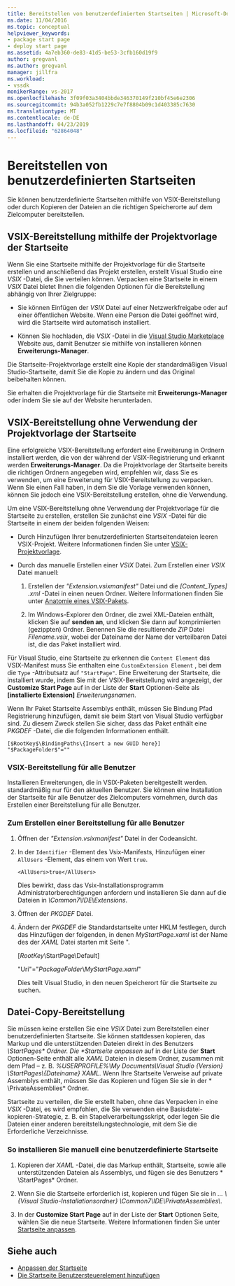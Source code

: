 ```yaml
---
title: Bereitstellen von benutzerdefinierten Startseiten | Microsoft-Dokumentation
ms.date: 11/04/2016
ms.topic: conceptual
helpviewer_keywords:
- package start page
- deploy start page
ms.assetid: 4a7eb360-de83-41d5-be53-3cfb160d19f9
author: gregvanl
ms.author: gregvanl
manager: jillfra
ms.workload:
- vssdk
monikerRange: vs-2017
ms.openlocfilehash: 3f09f03a3404bbde346370149f210bf45e6e2306
ms.sourcegitcommit: 94b3a052fb1229c7e7f8804b09c1d403385c7630
ms.translationtype: MT
ms.contentlocale: de-DE
ms.lasthandoff: 04/23/2019
ms.locfileid: "62864048"
---
```

# <a name="deploy-custom-start-pages"></a>Bereitstellen von benutzerdefinierten Startseiten

Sie können benutzerdefinierte Startseiten mithilfe von VSIX-Bereitstellung oder durch Kopieren der Dateien an die richtigen Speicherorte auf dem Zielcomputer bereitstellen.

## <a name="vsix-deployment-by-using-the-start-page-project-template"></a>VSIX-Bereitstellung mithilfe der Projektvorlage der Startseite

Wenn Sie eine Startseite mithilfe der Projektvorlage für die Startseite erstellen und anschließend das Projekt erstellen, erstellt Visual Studio eine *VSIX* -Datei, die Sie verteilen können. Verpacken eine Startseite in einem *VSIX* Datei bietet Ihnen die folgenden Optionen für die Bereitstellung abhängig von Ihrer Zielgruppe:

- Sie können Einfügen der *VSIX* Datei auf einer Netzwerkfreigabe oder auf einer öffentlichen Website. Wenn eine Person die Datei geöffnet wird, wird die Startseite wird automatisch installiert.

- Können Sie hochladen, die *VSIX* -Datei in die [Visual Studio Marketplace](https://marketplace.visualstudio.com/) Website aus, damit Benutzer sie mithilfe von installieren können **Erweiterungs-Manager**.

Die Startseite-Projektvorlage erstellt eine Kopie der standardmäßigen Visual Studio-Startseite, damit Sie die Kopie zu ändern und das Original beibehalten können.

Sie erhalten die Projektvorlage für die Startseite mit **Erweiterungs-Manager** oder indem Sie sie auf der Website herunterladen.

## <a name="vsix-deployment-without-using-the-start-page-project-template"></a>VSIX-Bereitstellung ohne Verwendung der Projektvorlage der Startseite
 Eine erfolgreiche VSIX-Bereitstellung erfordert eine Erweiterung in Ordnern installiert werden, die von der während der VSIX-Registrierung und erkannt werden **Erweiterungs-Manager**. Da die Projektvorlage der Startseite bereits die richtigen Ordnern angegeben wird, empfehlen wir, dass Sie es verwenden, um eine Erweiterung für VSIX-Bereitstellung zu verpacken. Wenn Sie einen Fall haben, in dem Sie die Vorlage verwenden können, können Sie jedoch eine VSIX-Bereitstellung erstellen, ohne die Verwendung.

 Um eine VSIX-Bereitstellung ohne Verwendung der Projektvorlage für die Startseite zu erstellen, erstellen Sie zunächst eine *VSIX* -Datei für die Startseite in einem der beiden folgenden Weisen:

- Durch Hinzufügen Ihrer benutzerdefinierten Startseitendateien leeren VSIX-Projekt. Weitere Informationen finden Sie unter [VSIX-Projektvorlage](../extensibility/vsix-project-template.md).

- Durch das manuelle Erstellen einer *VSIX* Datei. Zum Erstellen einer *VSIX* Datei manuell:

   1. Erstellen der *"Extension.vsixmanifest"* Datei und die *[Content_Types] .xml* -Datei in einen neuen Ordner. Weitere Informationen finden Sie unter [Anatomie eines VSIX-Pakets](../extensibility/anatomy-of-a-vsix-package.md).

   2. Im Windows-Explorer den Ordner, die zwei XML-Dateien enthält, klicken Sie auf **senden an**, und klicken Sie dann auf komprimierten (gezippten) Ordner. Benennen Sie die resultierende *ZIP* Datei *Filename.vsix*, wobei der Dateiname der Name der verteilbaren Datei ist, die das Paket installiert wird.

Für Visual Studio, eine Startseite zu erkennen die `Content Element` das VSIX-Manifest muss Sie enthalten eine `CustomExtension Element` , bei dem die `Type` -Attributsatz auf `"StartPage"`. Eine Erweiterung der Startseite, die installiert wurde, indem Sie mit der VSIX-Bereitstellung wird angezeigt, der **Customize Start Page** auf in der Liste der **Start** Optionen-Seite als **[installierte Extension]** *Erweiterungsnamen*.

Wenn Ihr Paket Startseite Assemblys enthält, müssen Sie Bindung Pfad Registrierung hinzufügen, damit sie beim Start von Visual Studio verfügbar sind. Zu diesem Zweck stellen Sie sicher, dass das Paket enthält eine *PKGDEF* -Datei, die die folgenden Informationen enthält.

```
[$RootKey$\BindingPaths\{Insert a new GUID here}]
"$PackageFolder$"=""
```

### <a name="vsix-deployment-for-all-users"></a>VSIX-Bereitstellung für alle Benutzer
 Installieren Erweiterungen, die in VSIX-Paketen bereitgestellt werden. standardmäßig nur für den aktuellen Benutzer. Sie können eine Installation der Startseite für alle Benutzer des Zielcomputers vornehmen, durch das Erstellen einer Bereitstellung für alle Benutzer.

### <a name="to-create-an-all-users-deployment"></a>Zum Erstellen einer Bereitstellung für alle Benutzer

1. Öffnen der *"Extension.vsixmanifest"* Datei in der Codeansicht.

2. In der `Identifier` -Element des Vsix-Manifests, Hinzufügen einer `AllUsers` -Element, das einem von Wert `true`.

    ```
    <AllUsers>true</AllUsers>
    ```

     Dies bewirkt, dass das Vsix-Installationsprogramm Administratorberechtigungen anfordern und installieren Sie dann auf die Dateien in *\Common7\IDE\Extensions*.

3. Öffnen der *PKGDEF* Datei.

4. Ändern der *PKGDEF* die Standardstartseite unter HKLM festlegen, durch das Hinzufügen der folgenden, in denen *MyStartPage.xaml* ist der Name des der *XAML* Datei starten mit Seite ".

     [$RootKey$\StartPage\Default]

     "Uri"="$PackageFolder$\\*MyStartPage.xaml*"

     Dies teilt Visual Studio, in den neuen Speicherort für die Startseite zu suchen.

## <a name="file-copy-deployment"></a>Datei-Copy-Bereitstellung
 Sie müssen keine erstellen Sie eine *VSIX* Datei zum Bereitstellen einer benutzerdefinierten Startseite. Sie können stattdessen kopieren, das Markup und die unterstützenden Dateien direkt in des Benutzers <em>\StartPages\* Ordner. Die **Startseite anpassen</em>*  auf in der Liste der **Start** Optionen-Seite enthält alle *XAML* Dateien in diesem Ordner, zusammen mit dem Pfad – z. B. *%USERPROFILE%\My Documents\Visual Studio {Version} \StartPages\\{Dateiname} XAML*. Wenn Ihre Startseite Verweise auf private Assemblys enthält, müssen Sie das Kopieren und fügen Sie sie in der * \PrivateAssemblies\* Ordner.

 Startseite zu verteilen, die Sie erstellt haben, ohne das Verpacken in eine *VSIX* -Datei, es wird empfohlen, die Sie verwenden eine Basisdatei-kopieren-Strategie, z. B. ein Stapelverarbeitungsskript, oder legen Sie die Dateien einer anderen bereitstellungstechnologie, mit dem Sie die Erforderliche Verzeichnisse.

### <a name="to-manually-install-a-custom-start-page"></a>So installieren Sie manuell eine benutzerdefinierte Startseite

1. Kopieren der *XAML* -Datei, die das Markup enthält, Startseite, sowie alle unterstützenden Dateien als Assemblys, und fügen sie des Benutzers * \StartPages\* Ordner.

2. Wenn Sie die Startseite erforderlich ist, kopieren und fügen Sie sie in *... \\{Visual Studio-Installationsordner} \Common7\IDE\PrivateAssemblies\\*.

3. In der **Customize Start Page** auf in der Liste der **Start** Optionen Seite, wählen Sie die neue Startseite. Weitere Informationen finden Sie unter [Startseite anpassen](../ide/customizing-the-start-page-for-visual-studio.md).

## <a name="see-also"></a>Siehe auch

- [Anpassen der Startseite](../ide/customizing-the-start-page-for-visual-studio.md)
- [Die Startseite Benutzersteuerelement hinzufügen](../extensibility/adding-user-control-to-the-start-page.md)